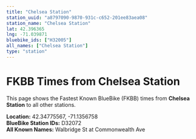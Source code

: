 ```yaml
---
title: "Chelsea Station"
station_uuid: "a8797090-9870-931c-c652-201ee83aea08"
station_name: "Chelsea Station"
lat: 42.396365
lng: -71.039871
bluebike_ids: ["H32005"]
all_names: ["Chelsea Station"]
type: "station"
---
```


# FKBB Times from Chelsea Station

This page shows the Fastest Known BlueBike (FKBB) times from **Chelsea Station** to all other stations.

**Location:** 42.34775567, -71.1356758  
**BlueBike Station IDs:** D32072  
**All Known Names:** Walbridge St at Commonwealth Ave


